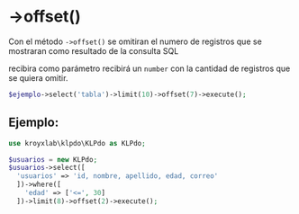 # ->offset()

Con el método `->offset()` se omitiran el numero de registros que se mostraran como resultado de la consulta SQL

recibira como parámetro recibirá un `number` con la cantidad de registros que se quiera omitir.

```php
$ejemplo->select('tabla')->limit(10)->offset(7)->execute();
```

## Ejemplo:

```php
use kroyxlab\klpdo\KLPdo as KLPdo;

$usuarios = new KLPdo;
$usuarios->select([
  'usuarios' => 'id, nombre, apellido, edad, correo'
  ])->where([
    'edad' => ['<=', 30]
  ])->limit(8)->offset(2)->execute();
```